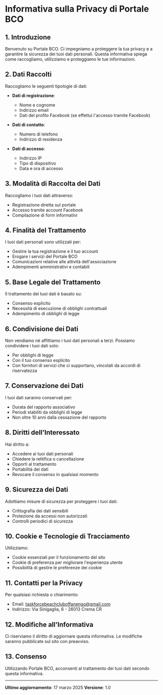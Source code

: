 # Informativa sulla Privacy di Portale BCO

## 1. Introduzione

Benvenuto su Portale BCO. Ci impegniamo a proteggere la tua privacy e a garantire la sicurezza dei tuoi dati personali. Questa informativa spiega come raccogliamo, utilizziamo e proteggiamo le tue informazioni.

## 2. Dati Raccolti

Raccogliamo le seguenti tipologie di dati:

- **Dati di registrazione**: 
  - Nome e cognome
  - Indirizzo email
  - Dati del profilo Facebook (se effettui l'accesso tramite Facebook)

- **Dati di contatto**:
  - Numero di telefono
  - Indirizzo di residenza

- **Dati di accesso**:
  - Indirizzo IP
  - Tipo di dispositivo
  - Data e ora di accesso

## 3. Modalità di Raccolta dei Dati

Raccogliamo i tuoi dati attraverso:
- Registrazione diretta sul portale
- Accesso tramite account Facebook
- Compilazione di form informativi

## 4. Finalità del Trattamento

I tuoi dati personali sono utilizzati per:
- Gestire la tua registrazione e il tuo account
- Erogare i servizi del Portale BCO
- Comunicazioni relative alle attività dell'associazione
- Adempimenti amministrativi e contabili

## 5. Base Legale del Trattamento

Il trattamento dei tuoi dati è basato su:
- Consenso esplicito
- Necessità di esecuzione di obblighi contrattuali
- Adempimento di obblighi di legge

## 6. Condivisione dei Dati

Non vendiamo né affittiamo i tuoi dati personali a terzi. Possiamo condividere i tuoi dati solo:
- Per obblighi di legge
- Con il tuo consenso esplicito
- Con fornitori di servizi che ci supportano, vincolati da accordi di riservatezza

## 7. Conservazione dei Dati

I tuoi dati saranno conservati per:
- Durata del rapporto associativo
- Periodi stabiliti da obblighi di legge
- Non oltre 10 anni dalla cessazione del rapporto

## 8. Diritti dell'Interessato

Hai diritto a:
- Accedere ai tuoi dati personali
- Chiedere la rettifica o cancellazione
- Opporti al trattamento
- Portabilità dei dati
- Revocare il consenso in qualsiasi momento

## 9. Sicurezza dei Dati

Adottiamo misure di sicurezza per proteggere i tuoi dati:
- Crittografia dei dati sensibili
- Protezione da accessi non autorizzati
- Controlli periodici di sicurezza

## 10. Cookie e Tecnologie di Tracciamento

Utilizziamo:
- Cookie essenziali per il funzionamento del sito
- Cookie di preferenza per migliorare l'esperienza utente
- Possibilità di gestire le preferenze dei cookie

## 11. Contatti per la Privacy

Per qualsiasi richiesta o chiarimento:
- Email: taskforcebeachcluboffanengo@gmail.com
- Indirizzo: Via Sinigaglia, 6 - 26013 Crema CR

## 12. Modifiche all'Informativa

Ci riserviamo il diritto di aggiornare questa informativa. Le modifiche saranno pubblicate sul sito con preavviso.

## 13. Consenso

Utilizzando Portale BCO, acconsenti al trattamento dei tuoi dati secondo questa informativa.

---

**Ultimo aggiornamento**: 17 marzo 2025
**Versione**: 1.0
